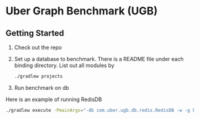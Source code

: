 Uber Graph Benchmark (UGB)
====================================

Getting Started
---------------

1. Check out the repo

2. Set up a database to benchmark. There is a README file under each binding 
   directory. List out all modules by
   ```sh
   ./gradlew projects
   ```

3. Run benchmark on db

  Here is an example of running RedisDB

  ```sh
  ./gradlew execute -PmainArgs="-db com.uber.ugb.db.redis.RedisDB -w -g benchdata/graphs/trips -b benchdata/workloads/workloada -r"
  ```
